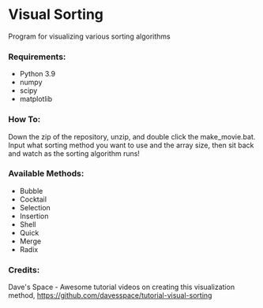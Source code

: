 # Visual Sorting
 Program for visualizing various sorting algorithms
 
 ### Requirements:
 - Python 3.9  
 - numpy
 - scipy
 - matplotlib
 
 ### How To:
 Down the zip of the repository, unzip, and double click the make_movie.bat. Input what sorting method you want to use and the array size, then sit back and watch as the sorting algorithm runs!
 
 ### Available Methods:
 - Bubble
 - Cocktail
 - Selection
 - Insertion
 - Shell
 - Quick
 - Merge
 - Radix


### Credits:  
Dave's Space - Awesome tutorial videos on creating this visualization method, https://github.com/davesspace/tutorial-visual-sorting
